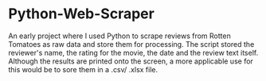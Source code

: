 # Python-Web-Scraper
An early project where I used Python to scrape reviews from Rotten Tomatoes as raw data and store them for processing. The script stored the reviewer's name, the rating for the movie, the date and the review text itself. Although the results are printed onto the screen, a more applicable use for this would be to sore them in a .csv/ .xlsx file.
